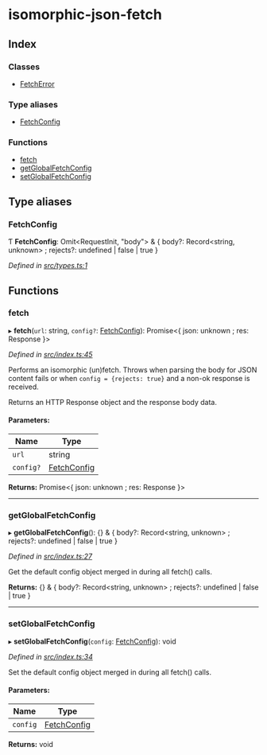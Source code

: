 # isomorphic-json-fetch

## Index

### Classes

* [FetchError](classes/fetcherror.md)

### Type aliases

* [FetchConfig](README.md#fetchconfig)

### Functions

* [fetch](README.md#fetch)
* [getGlobalFetchConfig](README.md#getglobalfetchconfig)
* [setGlobalFetchConfig](README.md#setglobalfetchconfig)

## Type aliases

### FetchConfig

Ƭ  **FetchConfig**: Omit\<RequestInit, \"body\"> & { body?: Record\<string, unknown> ; rejects?: undefined \| false \| true  }

*Defined in [src/types.ts:1](https://github.com/Xunnamius/isomorphic-json-fetch/blob/94bfbca/src/types.ts#L1)*

## Functions

### fetch

▸ **fetch**(`url`: string, `config?`: [FetchConfig](README.md#fetchconfig)): Promise\<{ json: unknown ; res: Response  }>

*Defined in [src/index.ts:45](https://github.com/Xunnamius/isomorphic-json-fetch/blob/94bfbca/src/index.ts#L45)*

Performs an isomorphic (un)fetch. Throws when parsing the body for JSON
content fails or when `config = {rejects: true}` and a non-ok response is
received.

Returns an HTTP Response object and the response body data.

#### Parameters:

Name | Type |
------ | ------ |
`url` | string |
`config?` | [FetchConfig](README.md#fetchconfig) |

**Returns:** Promise\<{ json: unknown ; res: Response  }>

___

### getGlobalFetchConfig

▸ **getGlobalFetchConfig**(): {} & { body?: Record\<string, unknown> ; rejects?: undefined \| false \| true  }

*Defined in [src/index.ts:27](https://github.com/Xunnamius/isomorphic-json-fetch/blob/94bfbca/src/index.ts#L27)*

Get the default config object merged in during all fetch() calls.

**Returns:** {} & { body?: Record\<string, unknown> ; rejects?: undefined \| false \| true  }

___

### setGlobalFetchConfig

▸ **setGlobalFetchConfig**(`config`: [FetchConfig](README.md#fetchconfig)): void

*Defined in [src/index.ts:34](https://github.com/Xunnamius/isomorphic-json-fetch/blob/94bfbca/src/index.ts#L34)*

Set the default config object merged in during all fetch() calls.

#### Parameters:

Name | Type |
------ | ------ |
`config` | [FetchConfig](README.md#fetchconfig) |

**Returns:** void
